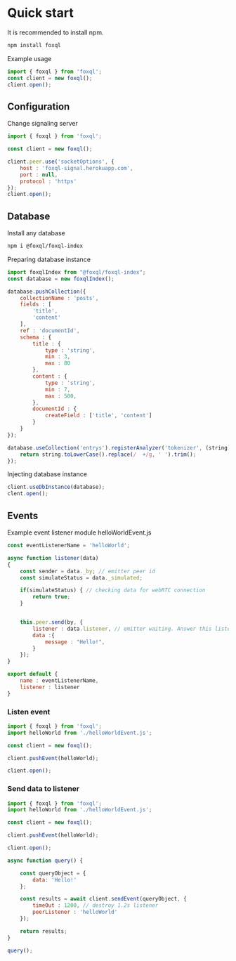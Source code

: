 # Quick start

It is recommended to install npm.

```bash
npm install foxql
```

Example usage

```javascript
import { foxql } from 'foxql';
const client = new foxql();
client.open();
```

## Configuration

Change signaling server
```javascript
import { foxql } from 'foxql';

const client = new foxql();

client.peer.use('socketOptions', {
    host : 'foxql-signal.herokuapp.com',
    port : null,
    protocol : 'https'
});
client.open();
```

## Database
Install any database

```bash
npm i @foxql/foxql-index
```

Preparing database instance
```javascript
import foxqlIndex from "@foxql/foxql-index";
const database = new foxqlIndex();

database.pushCollection({
    collectionName : 'posts',
    fields : [
        'title',
        'content'
    ],
    ref : 'documentId',
    schema : {
        title : {
            type : 'string',
            min : 3,
            max : 80
        },
        content : {
            type : 'string',
            min : 7,
            max : 500,
        },
        documentId : {
            createField : ['title', 'content']
        }   
    }
});

database.useCollection('entrys').registerAnalyzer('tokenizer', (string)=>{
    return string.toLowerCase().replace(/  +/g, ' ').trim();
}); 

```
Injecting database instance

```javascript
client.useDbInstance(database);
clent.open(); 
```

## Events
Example event listener module helloWorldEvent.js
```javascript
const eventListenerName = 'helloWorld';

async function listener(data)
{ 
    const sender = data._by; // emitter peer id
    const simulateStatus = data._simulated;

    if(simulateStatus) { // checking data for webRTC connection
        return true;
    }


    this.peer.send(by, {
        listener : data.listener, // emitter waiting. Answer this listener name
        data :{
            message : "Hello!",
        }
    });
}

export default {
    name : eventListenerName,
    listener : listener
}
```

### Listen event
```javascript
import { foxql } from 'foxql';
import helloWorld from './helloWorldEvent.js';

const client = new foxql();

client.pushEvent(helloWorld);

client.open();
```

### Send data to listener
```javascript
import { foxql } from 'foxql';
import helloWorld from './helloWorldEvent.js';

const client = new foxql();

client.pushEvent(helloWorld);

client.open();

async function query() {

    const queryObject = {
        data: 'Hello!'
    };

    const results = await client.sendEvent(queryObject, {
        timeOut : 1200, // destroy 1.2s listener
        peerListener : 'helloWorld'
    });

    return results;
}

query();


```